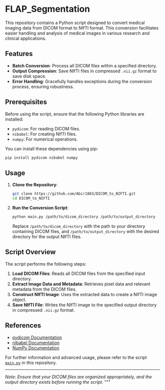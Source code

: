 # FLAP_Segmentation

This repository contains a Python script designed to convert medical imaging data from DICOM format to NIfTI format. This conversion facilitates easier handling and analysis of medical images in various research and clinical applications.

## Features

- **Batch Conversion**: Process all DICOM files within a specified directory.
- **Output Compression**: Save NIfTI files in compressed `.nii.gz` format to save disk space.
- **Error Handling**: Gracefully handles exceptions during the conversion process, ensuring robustness.

## Prerequisites

Before using the script, ensure that the following Python libraries are installed:

- `pydicom`: For reading DICOM files.
- `nibabel`: For creating NIfTI files.
- `numpy`: For numerical operations.

You can install these dependencies using pip:

```bash
pip install pydicom nibabel numpy
```

## Usage

1. **Clone the Repository**:

   ```bash
   git clone https://github.com/Abir1803/DICOM_to_NIFTI.git
   cd DICOM_to_NIFTI
   ```

2. **Run the Conversion Script**:

   ```bash
   python main.py /path/to/dicom_directory /path/to/output_directory
   ```

   Replace `/path/to/dicom_directory` with the path to your directory containing DICOM files, and `/path/to/output_directory` with the desired directory for the output NIfTI files.

## Script Overview

The script performs the following steps:

1. **Load DICOM Files**: Reads all DICOM files from the specified input directory.
2. **Extract Image Data and Metadata**: Retrieves pixel data and relevant metadata from the DICOM files.
3. **Construct NIfTI Image**: Uses the extracted data to create a NIfTI image object.
4. **Save NIfTI File**: Writes the NIfTI image to the specified output directory in compressed `.nii.gz` format.

## References

- [pydicom Documentation](https://pydicom.github.io/)
- [nibabel Documentation](https://nipy.org/nibabel/)
- [NumPy Documentation](https://numpy.org/doc/)

For further information and advanced usage, please refer to the script [`main.py`](https://github.com/Abir1803/DICOM_to_NIFTI/blob/main/main.py) in this repository.

---

*Note: Ensure that your DICOM files are organized appropriately, and the output directory exists before running the script.*
"""
